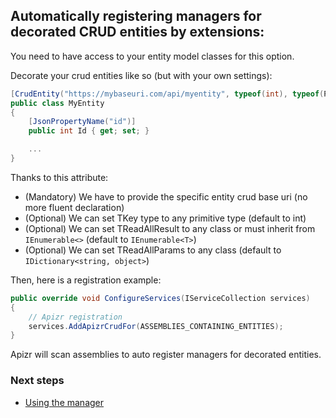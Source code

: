 ﻿## Automatically registering managers for decorated CRUD entities by extensions:

You need to have access to your entity model classes for this option.

Decorate your crud entities like so (but with your own settings):
```csharp
[CrudEntity("https://mybaseuri.com/api/myentity", typeof(int), typeof(PagedResult<>), typeof(ReadAllUsersParams))]
public class MyEntity
{
    [JsonPropertyName("id")]
    public int Id { get; set; }

    ...
}
```

Thanks to this attribute:
- (Mandatory) We have to provide the specific entity crud base uri (no more fluent declaration)
- (Optional) We can set TKey type to any primitive type (default to int)
- (Optional) We can set TReadAllResult to any class or must inherit from ```IEnumerable<>``` (default to ```IEnumerable<T>```)
- (Optional) We can set TReadAllParams to any class (default to ```IDictionary<string, object>```)

Then, here is a registration example:
```csharp
public override void ConfigureServices(IServiceCollection services)
{
    // Apizr registration
    services.AddApizrCrudFor(ASSEMBLIES_CONTAINING_ENTITIES);
}
```

Apizr will scan assemblies to auto register managers for decorated entities.

### Next steps

- [Using the manager](crud_using.md)